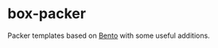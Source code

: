 box-packer
==========

Packer templates based on [Bento](https://github.com/opscode/bento) with some useful additions.
